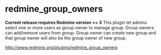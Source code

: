 redmine_group_owners
====================

**Current release requires Redmine version >= 3**
This plugin let admins select one or more users as group owner to manage group.
Group owners can add/remove users from group.
Group owner can  create new group and that group owner will also be the group owner of new group.

http://www.redmine.org/plugins/redmine_group_owners